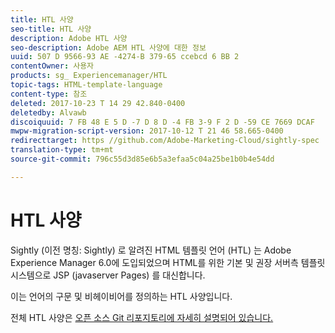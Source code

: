 ```yaml
---
title: HTL 사양
seo-title: HTL 사양
description: Adobe HTL 사양
seo-description: Adobe AEM HTL 사양에 대한 정보
uuid: 507 D 9566-93 AE -4274-B 379-65 ccebcd 6 BB 2
contentOwner: 사용자
products: sg_ Experiencemanager/HTL
topic-tags: HTML-template-language
content-type: 참조
deleted: 2017-10-23 T 14 29 42.840-0400
deletedby: Alvawb
discoiquuid: 7 FB 48 E 5 D -7 D 8 D -4 FB 3-9 F 2 D -59 CE 7669 DCAF
mwpw-migration-script-version: 2017-10-12 T 21 46 58.665-0400
redirecttarget: https //github.com/Adobe-Marketing-Cloud/sightly-spec
translation-type: tm+mt
source-git-commit: 796c55d3d85e6b5a3efaa5c04a25be1b0b4e54dd

---
```



# HTL 사양

Sightly (이전 명칭: Sightly) 로 알려진 HTML 템플릿 언어 (HTL) 는 Adobe Experience Manager 6.0에 도입되었으며 HTML를 위한 기본 및 권장 서버측 템플릿 시스템으로 JSP (javaserver Pages) 를 대신합니다.

이는 언어의 구문 및 비헤이비어를 정의하는 HTL 사양입니다.

전체 HTL 사양은 [오픈 소스 Git 리포지토리에 자세히 설명되어 있습니다.](https://github.com/adobe/htl-spec)
